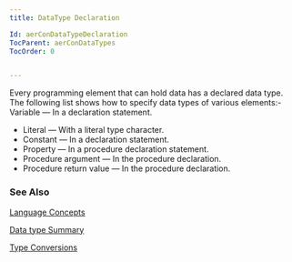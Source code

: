 ```yaml
---
title: DataType Declaration

Id: aerConDataTypeDeclaration
TocParent: aerConDataTypes
TocOrder: 0


---
```


Every programming element that can hold data has a declared data type. The following list shows how to specify data types of various elements:- Variable — In a declaration statement.
- Literal — With a literal type character.
- Constant — In a declaration statement.
- Property — In a procedure declaration statement.
- Procedure argument — In the procedure declaration.
- Procedure return value — In the procedure declaration.

### See Also
[Language Concepts](/concepts/LanguageConceptsMain.html)

[Data type Summary](Data_type_summary.html)

[Type Conversions](Type_Conversions.html) 
